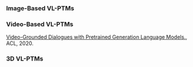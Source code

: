 ### Image-Based VL-PTMs

### Video-Based VL-PTMs
[Video-Grounded Dialogues with Pretrained Generation Language Models.](https://www.aclweb.org/anthology/2020.acl-main.518.pdf), ACL, 2020.



### 3D VL-PTMs

